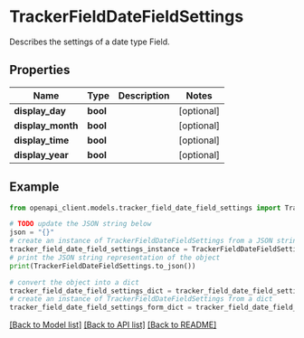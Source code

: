 # TrackerFieldDateFieldSettings

Describes the settings of a date type Field.

## Properties

Name | Type | Description | Notes
------------ | ------------- | ------------- | -------------
**display_day** | **bool** |  | [optional] 
**display_month** | **bool** |  | [optional] 
**display_time** | **bool** |  | [optional] 
**display_year** | **bool** |  | [optional] 

## Example

```python
from openapi_client.models.tracker_field_date_field_settings import TrackerFieldDateFieldSettings

# TODO update the JSON string below
json = "{}"
# create an instance of TrackerFieldDateFieldSettings from a JSON string
tracker_field_date_field_settings_instance = TrackerFieldDateFieldSettings.from_json(json)
# print the JSON string representation of the object
print(TrackerFieldDateFieldSettings.to_json())

# convert the object into a dict
tracker_field_date_field_settings_dict = tracker_field_date_field_settings_instance.to_dict()
# create an instance of TrackerFieldDateFieldSettings from a dict
tracker_field_date_field_settings_form_dict = tracker_field_date_field_settings.from_dict(tracker_field_date_field_settings_dict)
```
[[Back to Model list]](../README.md#documentation-for-models) [[Back to API list]](../README.md#documentation-for-api-endpoints) [[Back to README]](../README.md)


